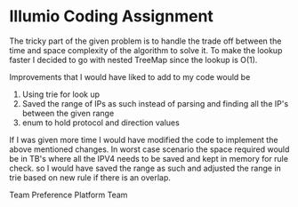 # Illumio Coding Assignment

The tricky part of the given problem is to handle the trade off between the time and space complexity of the algorithm to solve it. To make the lookup faster I decided to go with nested TreeMap since the lookup is O(1).


Improvements that I  would have liked to add to my code would be 
1) Using trie for look up
2) Saved the range of IPs as such instead of parsing and finding all the IP's between the given range
3) enum to hold protocol and direction values

If I was given more time I would have modified the code to implement the above mentioned changes. In worst case scenario the space required would be in TB's where all the IPV4 needs to be saved and kept in memory for rule check. so I would have saved the range as such and adjusted the range in trie based on new rule if there is an overlap.


Team Preference
Platform Team
